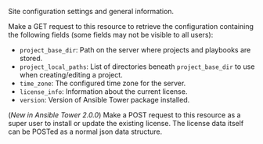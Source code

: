 Site configuration settings and general information.

Make a GET request to this resource to retrieve the configuration containing
the following fields (some fields may not be visible to all users):

* `project_base_dir`: Path on the server where projects and playbooks are \
  stored.
* `project_local_paths`: List of directories beneath `project_base_dir` to
  use when creating/editing a project.
* `time_zone`: The configured time zone for the server.
* `license_info`: Information about the current license.
* `version`: Version of Ansible Tower package installed.

(_New in Ansible Tower 2.0.0_) Make a POST request to this resource as a super
user to install or update the existing license.  The license data itself can
be POSTed as a normal json data structure.
